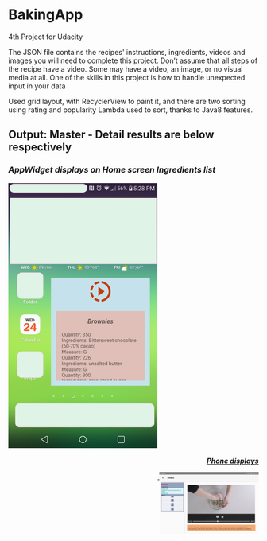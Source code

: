 # BakingApp
4th Project for Udacity

The JSON file contains the recipes' instructions, ingredients, videos and images you will need to complete this project. Don’t assume that all steps of the recipe have a video. Some may have a video, an image, or no visual media at all.
One of the skills in this project is how to handle unexpected input in your data 

<p>
Used grid layout, with RecyclerView to paint it, and there are two sorting using rating and popularity
Lambda used to sort, thanks to Java8 features. 
</p>

## Output: Master - Detail results are below respectively
</hr>
<p>
</p>  
</hr>
<b><i> 

### AppWidget displays on Home screen Ingredients list 

</i></b>
<p>
<p>  
</hr>
<img src="https://github.com/snaqviAndroidApp/backingApp/blob/dynamicdata/app/src/main/res/drawable/phoneAppWidget.png"raw="true"width="300"rotate="0"/>
</p> 
</hr>
<p>
<i>

  
<p align="right"> <u><b><i><e>Phone displays </p>


</i>
</p>
<p>  
<p>  
</hr>
<p>
<img align="right" src="https://github.com/snaqviAndroidApp/backingApp/blob/dynamicdata/app/src/main/res/drawable/tabletLand.jpg"raw="true"width="200"rotate="0" />
</p>                                                                                                                           
</hr>
</hr>
<p align="right"> 
<img src=""width="200"/>  
<img src=""width="200"/>
</p>                                                                                                                           

</hr>
</hr>


